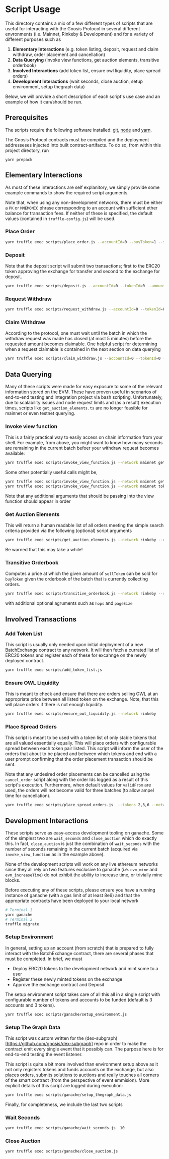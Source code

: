 # Script Usage

This directory contains a mix of a few different types of scripts that are useful for interacting with the Gnosis Protocol in several different envronments (i.e. Mainnet, Rinkeby & Development) and for a variety of different purposes such as

1. **Elementary Interactions** (e.g. token listing, deposit, request and claim withdraw, order placement and cancellation)
2. **Data Querying** (invoke view functions, get auction elements, transitive orderbook)
3. **Involved Interactions** (add token list, ensure owl liquidity, place spread orders)
4. **Development Interactions** (wait seconds, close auction, setup environment, setup thegraph data)

Below, we will provide a short description of each script's use case and an example of how it can/should be run.

## Prerequisites

The scripts require the following software installed: [git](https://git-scm.com/), [node](https://nodejs.org/en/) and [yarn](https://yarnpkg.com/).

The Gnosis Protocol contracts must be compiled and the deployment addresseses injected into built contract-artifacts.
To do so, from within this project directory, run

```
yarn prepack
```

## Elementary Interactions

As most of these interactions are self explanitory, we simply provide some example commands to show the required script arguments.

Note that, when using any non-development networks, there must be either a `PK` or `MNEMONIC` phrase corresponding to an account with sufficient ether balance for transaction fees. If neither of these is specified, the default values (contained in `truffle-config.js`) will be used.

### Place Order

```sh
yarn truffle exec scripts/place_order.js --accountId=0 --buyToken=1 --sellToken=0 --minBuy=1 --maxSell=2 --validFor=5 --network=rinkeby
```

### Deposit

Note that the deposit script will submit two transactions; first to the ERC20 token approving the exchange for transfer and second to the exchange for deposit.

```sh
yarn truffle exec scripts/deposit.js --accountId=0 --tokenId=0 --amount=30 --network=rinkeby
```

### Request Withdraw

```sh
yarn truffle exec scripts/request_withdraw.js --accountId=0 --tokenId=0 --amount=30 --network=rinkeby
```

### Claim Withdraw

According to the protocol, one must wait until the batch in which the withdraw request was made has closed (at most 5 minutes) before the requested amount becomes claimable. One helpful script for determining when a request claimable is contained in the next section on data querying

```sh
yarn truffle exec scripts/claim_withdraw.js --accountId=0 --tokenId=0 --network=rinkeby
```

## Data Querying

Many of these scripts were made for easy exposure to some of the relevant information stored on the EVM. These have proven useful in scenarios of end-to-end testing and integration project via bash scripting. Unfortunately, due to scalability issues and node request limits and (as a result) execution times, scripts like `get_auction_elements.ts` are no longer feasible for mainnet or even testnet querying.

### Invoke view function

This is a fairly practical way to easily access on chain information from your shell. For example, from above, you might want to know how many seconds are remaining in the current batch befoer your withdraw request becomes available:

```sh
yarn truffle exec scripts/invoke_view_function.js --network mainnet getSecondsRemainingInBatch
```

Some other potentially useful calls might be,

```sh
yarn truffle exec scripts/invoke_view_function.js --network mainnet getCurrentBatchId
yarn truffle exec scripts/invoke_view_function.js --network mainnet tokenIdToAddressMap 1
```

Note that any additional arguments that should be passing into the view function should appear in order

### Get Auction Elements

This will return a human readable list of all orders meeting the simple search criteria provided via the following (optional) script arguments

```sh
yarn truffle exec scripts/get_auction_elements.js --network rinkeby --expired true --covered false --tokens 0,1,2,3,4 --pageSize 50
```

Be warned that this may take a while!

### Transitive Orderbook

Computes a price at which the given amount of `sellToken` can be sold for `buyToken` given the orderbook of the batch that is currently collecting orders.

```sh
yarn truffle exec scripts/transitive_orderbook.js --network rinkeby --sellToken 1 --buyToken 4 --sellAmount 1000
```

with additional optional agruments such as `hops` and `pageSize`

## Involved Transactions

### Add Token List

This script is usually only needed upon initial deployment of a new BatchExchange contract to any network. It will then fetch a currated list of ERC20 tokens and register each of these for excahnge on the newly deployed contract.

```sh
yarn truffle exec scripts/add_token_list.js
```

### Ensure OWL Liquidity

This is meant to check and ensure that there are orders selling OWL at an appropriate price between all listed token on the exchange. Note, that this will place orders if there is not enough liquidity.

```sh
yarn truffle exec scripts/ensure_owl_liquidity.js --network rinkeby
```

### Place Spread Orders

This script is meant to be used with a token list of only stable tokens that are all valued essentially equally. This will place orders with configurable spread between each token pair listed. This script will inform the user of the orders that about to be placed and between which tokens and end with a user prompt confirming that the order placement transaction should be sent.

Note that any undesired order placements can be cancelled using the `cancel_order` script along with the order Ids logged as a result of this script's execution. Furthermore, when default values for `validFrom` are used, the orders will not become valid for three batches (to allow ampel time for cancellation).

```sh
yarn truffle exec scripts/place_spread_orders.js  --tokens 2,3,6 --network rinkeby
```

## Development Interactions

These scripts serve as easy-access development tooling on ganache. Some of the simplest two are `wait_seconds` and `close_auction` which do exactly this. In fact, `close_auction` is just the combination of `wait_seconds` with the number of seconds remaining in the current batch (acquired via `invoke_view_function` as in the example above).

None of the development scripts will work on any live ethereum networks since they all rely on two features exclusive to ganache (i.e. `evm_mine` and `evm_increaseTime`) do not exhibit the ability to increase time, or trivially mine blocks.

Before executing any of these scripts, please ensure you have a running instance of ganache (with a gas limit of at least 8e6) and that the appropriate contracts have been deployed to your local network

```sh
# Terminal 1
yarn ganache
# Terminal 2
truffle migrate
```

### Setup Environment

In general, setting up an account (from scratch) that is prepared to fully interact with the BatchExchange contract, there are several phases that must be completed. In brief, we must

- Deploy ERC20 tokens to the development network and mint some to a user
- Register these newly minted tokens on the exchange
- Approve the exchange contract and Deposit

The setup environment script takes care of all this all in a single script with configurable number of tokens and accounts to be funded (default is 3 accounts and 3 tokens).

```sh
yarn truffle exec scripts/ganache/setup_environment.js
```

### Setup The Graph Data

This script was custom written for the (dex-subgraph)[https://github.com/gnosis/dex-subgraph] repo in order to make the contract emit every single event that it possibly can. The purpose here is for end-to-end testing the event listener.

This script is quite a bit more involved than environment setup above as it not only registers tokens and funds accounts on the exchange, but also places orders, submits solutions to auctions and really touches all corners of the smart contract (from the perspective of event emmision). More explicit details of this script are logged during execution:

```sh
yarn truffle exec scripts/ganache/setup_thegraph_data.js
```

Finally, for completeness, we include the last two scripts

### Wait Seconds

```sh
yarn truffle exec scripts/ganache/wait_seconds.js  10
```

### Close Auction

```sh
yarn truffle exec scripts/ganache/close_auction.js
```

